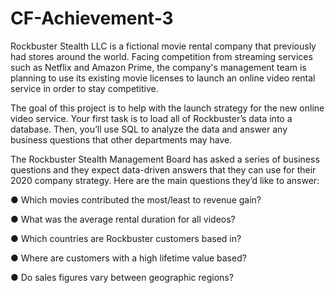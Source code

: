 # CF-Achievement-3

Rockbuster Stealth LLC is a fictional movie rental company that previously had stores around the
world. Facing competition from streaming services such as Netflix and Amazon Prime,
the company's management team is planning to use its existing movie licenses to
launch an online video rental service in order to stay competitive.

The goal of this project is to help with the launch strategy for the new online video service. Your first task is to load all of Rockbuster’s data into a database. Then, you’ll use SQL to analyze the data and answer any business questions that other departments may have.

The Rockbuster Stealth Management Board has asked a series of business questions and they expect data-driven answers that they can use for their 2020 company strategy. Here are the main questions they’d like to answer:

● Which movies contributed the most/least to revenue gain?

● What was the average rental duration for all videos?

● Which countries are Rockbuster customers based in?

● Where are customers with a high lifetime value based?

● Do sales figures vary between geographic regions?

